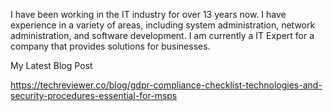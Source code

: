 I have been working in the IT industry for over 13 years now. I have experience in a variety of areas, including system administration, network administration, and software development. I am currently a IT Expert for a company that provides solutions for businesses.

My Latest Blog Post

https://techreviewer.co/blog/gdpr-compliance-checklist-technologies-and-security-procedures-essential-for-msps
